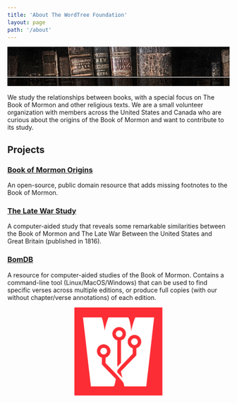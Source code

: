 ```yaml
---
title: 'About The WordTree Foundation'
layout: page
path: '/about'
---
```


![books](./books.jpg)

We study the relationships between books, with a special focus on The Book of Mormon and other religious texts. We are a small volunteer organization with members across the United States and Canada who are curious about the origins of the Book of Mormon and want to contribute to its study.

## Projects

### [Book of Mormon Origins](https://www.bookofmormonorigins.com)

An open-source, public domain resource that adds missing footnotes to the Book of Mormon.

### [The Late War Study](http://wordtree.org/thelatewar)

A computer-aided study that reveals some remarkable similarities between the Book of Mormon and The Late War Between the United States and Great Britain (published in 1816).

### [BomDB](https://github.com/wordtreefoundation/bomdb)

A resource for computer-aided studies of the Book of Mormon. Contains a command-line tool (Linux/MacOS/Windows) that can be used to find specific verses across multiple editions, or produce full copies (with our without chapter/verse annotations) of each edition.

<div align="center">
  <img src="./wordtree.svg" width="200" />
</div>
